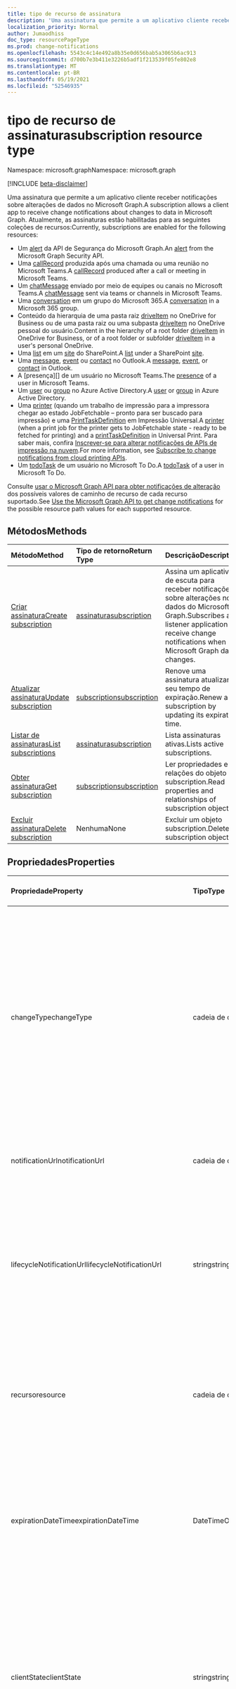 ```yaml
---
title: tipo de recurso de assinatura
description: 'Uma assinatura que permite a um aplicativo cliente receber notificações sobre alterações de dados no Microsoft Graph. Atualmente, as assinaturas estão habilitadas para as seguintes coleções de recursos:'
localization_priority: Normal
author: Jumaodhiss
doc_type: resourcePageType
ms.prod: change-notifications
ms.openlocfilehash: 5543c4c14e492a8b35e0d656bab5a3065b6ac913
ms.sourcegitcommit: d700b7e3b411e3226b5adf1f213539f05fe802e8
ms.translationtype: MT
ms.contentlocale: pt-BR
ms.lasthandoff: 05/19/2021
ms.locfileid: "52546935"
---
```

# <a name="subscription-resource-type"></a><span data-ttu-id="3a8d1-104">tipo de recurso de assinatura</span><span class="sxs-lookup"><span data-stu-id="3a8d1-104">subscription resource type</span></span>

<span data-ttu-id="3a8d1-105">Namespace: microsoft.graph</span><span class="sxs-lookup"><span data-stu-id="3a8d1-105">Namespace: microsoft.graph</span></span>

[!INCLUDE [beta-disclaimer](../../includes/beta-disclaimer.md)]

<span data-ttu-id="3a8d1-106">Uma assinatura que permite a um aplicativo cliente receber notificações sobre alterações de dados no Microsoft Graph.</span><span class="sxs-lookup"><span data-stu-id="3a8d1-106">A subscription allows a client app to receive change notifications about changes to data in Microsoft Graph.</span></span> <span data-ttu-id="3a8d1-107">Atualmente, as assinaturas estão habilitadas para as seguintes coleções de recursos:</span><span class="sxs-lookup"><span data-stu-id="3a8d1-107">Currently, subscriptions are enabled for the following resources:</span></span>

- <span data-ttu-id="3a8d1-108">Um [alert][] da API de Segurança do Microsoft Graph.</span><span class="sxs-lookup"><span data-stu-id="3a8d1-108">An [alert][] from the Microsoft Graph Security API.</span></span>
- <span data-ttu-id="3a8d1-109">Uma [callRecord][] produzida após uma chamada ou uma reunião no Microsoft Teams.</span><span class="sxs-lookup"><span data-stu-id="3a8d1-109">A [callRecord][] produced after a call or meeting in Microsoft Teams.</span></span>
- <span data-ttu-id="3a8d1-110">Um [chatMessage][] enviado por meio de equipes ou canais no Microsoft Teams.</span><span class="sxs-lookup"><span data-stu-id="3a8d1-110">A [chatMessage][] sent via teams or channels in Microsoft Teams.</span></span>
- <span data-ttu-id="3a8d1-111">Uma [conversation][] em um grupo do Microsoft 365.</span><span class="sxs-lookup"><span data-stu-id="3a8d1-111">A [conversation][] in a Microsoft 365 group.</span></span>
- <span data-ttu-id="3a8d1-112">Conteúdo da hierarquia de uma pasta raiz [driveItem][] no OneDrive for Business ou de uma pasta raiz ou uma subpasta [driveItem][] no OneDrive pessoal do usuário.</span><span class="sxs-lookup"><span data-stu-id="3a8d1-112">Content in the hierarchy of a root folder [driveItem][] in OneDrive for Business, or of a root folder or subfolder [driveItem][] in a user's personal OneDrive.</span></span>
- <span data-ttu-id="3a8d1-113">Uma [list][] em um [site][] do SharePoint.</span><span class="sxs-lookup"><span data-stu-id="3a8d1-113">A [list][] under a SharePoint [site][].</span></span>
- <span data-ttu-id="3a8d1-114">Uma [message][], [event][] ou [contact][] no Outlook.</span><span class="sxs-lookup"><span data-stu-id="3a8d1-114">A [message][], [event][], or [contact][] in Outlook.</span></span>
- <span data-ttu-id="3a8d1-115">A [presença][] de um usuário no Microsoft Teams.</span><span class="sxs-lookup"><span data-stu-id="3a8d1-115">The [presence][] of a user in Microsoft Teams.</span></span>
- <span data-ttu-id="3a8d1-116">Um [user][] ou [group][] no Azure Active Directory.</span><span class="sxs-lookup"><span data-stu-id="3a8d1-116">A [user][] or [group][] in Azure Active Directory.</span></span>
- <span data-ttu-id="3a8d1-117">Uma [printer][] (quando um trabalho de impressão para a impressora chegar ao estado JobFetchable – pronto para ser buscado para impressão) e uma [PrintTaskDefinition][] em Impressão Universal.</span><span class="sxs-lookup"><span data-stu-id="3a8d1-117">A [printer][] (when a print job for the printer gets to JobFetchable state - ready to be fetched for printing) and a [printTaskDefinition][] in Universal Print.</span></span> <span data-ttu-id="3a8d1-118">Para saber mais, confira [Inscrever-se para alterar notificações de APIs de impressão na nuvem](/graph/universal-print-webhook-notifications).</span><span class="sxs-lookup"><span data-stu-id="3a8d1-118">For more information, see [Subscribe to change notifications from cloud printing APIs](/graph/universal-print-webhook-notifications).</span></span>
- <span data-ttu-id="3a8d1-119">Um [todoTask][] de um usuário no Microsoft To Do.</span><span class="sxs-lookup"><span data-stu-id="3a8d1-119">A [todoTask][] of a user in Microsoft To Do.</span></span>

<span data-ttu-id="3a8d1-120">Consulte [usar o Microsoft Graph API para obter notificações de alteração](webhooks.md) dos possíveis valores de caminho de recurso de cada recurso suportado.</span><span class="sxs-lookup"><span data-stu-id="3a8d1-120">See [Use the Microsoft Graph API to get change notifications](webhooks.md) for the possible resource path values for each supported resource.</span></span>

## <a name="methods"></a><span data-ttu-id="3a8d1-121">Métodos</span><span class="sxs-lookup"><span data-stu-id="3a8d1-121">Methods</span></span>

| <span data-ttu-id="3a8d1-122">Método</span><span class="sxs-lookup"><span data-stu-id="3a8d1-122">Method</span></span> | <span data-ttu-id="3a8d1-123">Tipo de retorno</span><span class="sxs-lookup"><span data-stu-id="3a8d1-123">Return Type</span></span> | <span data-ttu-id="3a8d1-124">Descrição</span><span class="sxs-lookup"><span data-stu-id="3a8d1-124">Description</span></span> |
|:-------|:------------|:------------|
| [<span data-ttu-id="3a8d1-125">Criar assinatura</span><span class="sxs-lookup"><span data-stu-id="3a8d1-125">Create subscription</span></span>](../api/subscription-post-subscriptions.md) | [<span data-ttu-id="3a8d1-126">assinatura</span><span class="sxs-lookup"><span data-stu-id="3a8d1-126">subscription</span></span>](subscription.md) | <span data-ttu-id="3a8d1-127">Assina um aplicativo de escuta para receber notificações sobre alterações nos dados do Microsoft Graph.</span><span class="sxs-lookup"><span data-stu-id="3a8d1-127">Subscribes a listener application to receive change notifications when Microsoft Graph data changes.</span></span> |
| [<span data-ttu-id="3a8d1-128">Atualizar assinatura</span><span class="sxs-lookup"><span data-stu-id="3a8d1-128">Update subscription</span></span>](../api/subscription-update.md) | [<span data-ttu-id="3a8d1-129">subscription</span><span class="sxs-lookup"><span data-stu-id="3a8d1-129">subscription</span></span>](subscription.md) | <span data-ttu-id="3a8d1-130">Renove uma assinatura atualizando seu tempo de expiração.</span><span class="sxs-lookup"><span data-stu-id="3a8d1-130">Renew a subscription by updating its expiration time.</span></span> |
| [<span data-ttu-id="3a8d1-131">Listar de assinaturas</span><span class="sxs-lookup"><span data-stu-id="3a8d1-131">List subscriptions</span></span>](../api/subscription-list.md) | [<span data-ttu-id="3a8d1-132">assinatura</span><span class="sxs-lookup"><span data-stu-id="3a8d1-132">subscription</span></span>](subscription.md) | <span data-ttu-id="3a8d1-133">Lista assinaturas ativas.</span><span class="sxs-lookup"><span data-stu-id="3a8d1-133">Lists active subscriptions.</span></span> |
| [<span data-ttu-id="3a8d1-134">Obter assinatura</span><span class="sxs-lookup"><span data-stu-id="3a8d1-134">Get subscription</span></span>](../api/subscription-get.md) | [<span data-ttu-id="3a8d1-135">subscription</span><span class="sxs-lookup"><span data-stu-id="3a8d1-135">subscription</span></span>](subscription.md) | <span data-ttu-id="3a8d1-136">Ler propriedades e relações do objeto subscription.</span><span class="sxs-lookup"><span data-stu-id="3a8d1-136">Read properties and relationships of subscription object.</span></span> |
| [<span data-ttu-id="3a8d1-137">Excluir assinatura</span><span class="sxs-lookup"><span data-stu-id="3a8d1-137">Delete subscription</span></span>](../api/subscription-delete.md) | <span data-ttu-id="3a8d1-138">Nenhuma</span><span class="sxs-lookup"><span data-stu-id="3a8d1-138">None</span></span> | <span data-ttu-id="3a8d1-139">Excluir um objeto subscription.</span><span class="sxs-lookup"><span data-stu-id="3a8d1-139">Delete a subscription object.</span></span> |

## <a name="properties"></a><span data-ttu-id="3a8d1-140">Propriedades</span><span class="sxs-lookup"><span data-stu-id="3a8d1-140">Properties</span></span>

| <span data-ttu-id="3a8d1-141">Propriedade</span><span class="sxs-lookup"><span data-stu-id="3a8d1-141">Property</span></span> | <span data-ttu-id="3a8d1-142">Tipo</span><span class="sxs-lookup"><span data-stu-id="3a8d1-142">Type</span></span> | <span data-ttu-id="3a8d1-143">Descrição</span><span class="sxs-lookup"><span data-stu-id="3a8d1-143">Description</span></span> | <span data-ttu-id="3a8d1-144">Recursos com Suporte</span><span class="sxs-lookup"><span data-stu-id="3a8d1-144">Supported Resources</span></span> |
|:---------|:-----|:------------|:--------------|
| <span data-ttu-id="3a8d1-145">changeType</span><span class="sxs-lookup"><span data-stu-id="3a8d1-145">changeType</span></span> | <span data-ttu-id="3a8d1-146">cadeia de caracteres</span><span class="sxs-lookup"><span data-stu-id="3a8d1-146">string</span></span> | <span data-ttu-id="3a8d1-147">Indica qual é o tipo de alteração no recurso inscrito que irá emitir uma notificação de alteração.</span><span class="sxs-lookup"><span data-stu-id="3a8d1-147">Indicates the type of change in the subscribed resource that will raise a change notification.</span></span> <span data-ttu-id="3a8d1-148">Os valores com suporte são: `created`, `updated`, `deleted`.</span><span class="sxs-lookup"><span data-stu-id="3a8d1-148">The supported values are: `created`, `updated`, `deleted`.</span></span> <span data-ttu-id="3a8d1-149">Vários valores podem ser combinados usando uma lista separada por vírgula.</span><span class="sxs-lookup"><span data-stu-id="3a8d1-149">Multiple values can be combined using a comma-separated list.</span></span> <span data-ttu-id="3a8d1-150">Obrigatório.</span><span class="sxs-lookup"><span data-stu-id="3a8d1-150">Required.</span></span> <br><br><span data-ttu-id="3a8d1-151">Observação: As notificações de alteração de lista e item raiz da unidade suportam apenas o `updated` changeType.</span><span class="sxs-lookup"><span data-stu-id="3a8d1-151">Note: Drive root item and list change notifications support only the `updated` changeType.</span></span> <span data-ttu-id="3a8d1-152">Suporte para notificações de alteração de usuário e grupo `updated` e `deleted` changeType.</span><span class="sxs-lookup"><span data-stu-id="3a8d1-152">User and group change notifications support `updated` and `deleted` changeType.</span></span> | <span data-ttu-id="3a8d1-153">Todos</span><span class="sxs-lookup"><span data-stu-id="3a8d1-153">All</span></span> |
| <span data-ttu-id="3a8d1-154">notificationUrl</span><span class="sxs-lookup"><span data-stu-id="3a8d1-154">notificationUrl</span></span> | <span data-ttu-id="3a8d1-155">cadeia de caracteres</span><span class="sxs-lookup"><span data-stu-id="3a8d1-155">string</span></span> | <span data-ttu-id="3a8d1-156">A URL do ponto de extremidade que recebe as notificações de alteração.</span><span class="sxs-lookup"><span data-stu-id="3a8d1-156">The URL of the endpoint that receives the change notifications.</span></span> <span data-ttu-id="3a8d1-157">Esta URL deve fazer uso do protocolo HTTPS.</span><span class="sxs-lookup"><span data-stu-id="3a8d1-157">This URL must make use of the HTTPS protocol.</span></span> <span data-ttu-id="3a8d1-158">Obrigatório.</span><span class="sxs-lookup"><span data-stu-id="3a8d1-158">Required.</span></span> | <span data-ttu-id="3a8d1-159">Todos</span><span class="sxs-lookup"><span data-stu-id="3a8d1-159">All</span></span> |
| <span data-ttu-id="3a8d1-160">lifecycleNotificationUrl</span><span class="sxs-lookup"><span data-stu-id="3a8d1-160">lifecycleNotificationUrl</span></span> | <span data-ttu-id="3a8d1-161">string</span><span class="sxs-lookup"><span data-stu-id="3a8d1-161">string</span></span> | <span data-ttu-id="3a8d1-162">A URL do ponto de extremidade que recebe notificações do ciclo de vida, incluindo notificações de `subscriptionRemoved` e `missed`.</span><span class="sxs-lookup"><span data-stu-id="3a8d1-162">The URL of the endpoint that receives lifecycle notifications, including `subscriptionRemoved` and `missed` notifications.</span></span> <span data-ttu-id="3a8d1-163">Esta URL deve fazer uso do protocolo HTTPS.</span><span class="sxs-lookup"><span data-stu-id="3a8d1-163">This URL must make use of the HTTPS protocol.</span></span> <span data-ttu-id="3a8d1-164">Opcional.</span><span class="sxs-lookup"><span data-stu-id="3a8d1-164">Optional.</span></span> <br><br><span data-ttu-id="3a8d1-165">[Leia mais](/graph/webhooks-lifecycle) sobre como os recursos do Outlook usam notificações do ciclo de vida.</span><span class="sxs-lookup"><span data-stu-id="3a8d1-165">[Read more](/graph/webhooks-lifecycle) about how Outlook resources use lifecycle notifications.</span></span> | <span data-ttu-id="3a8d1-166">Todos</span><span class="sxs-lookup"><span data-stu-id="3a8d1-166">All</span></span> |
| <span data-ttu-id="3a8d1-167">recurso</span><span class="sxs-lookup"><span data-stu-id="3a8d1-167">resource</span></span> | <span data-ttu-id="3a8d1-168">cadeia de caracteres</span><span class="sxs-lookup"><span data-stu-id="3a8d1-168">string</span></span> | <span data-ttu-id="3a8d1-169">Especifica o recurso que será monitorado para detectar alterações.</span><span class="sxs-lookup"><span data-stu-id="3a8d1-169">Specifies the resource that will be monitored for changes.</span></span> <span data-ttu-id="3a8d1-170">Não incluir a URL base (`https://graph.microsoft.com/beta/`).</span><span class="sxs-lookup"><span data-stu-id="3a8d1-170">Do not include the base URL (`https://graph.microsoft.com/beta/`).</span></span> <span data-ttu-id="3a8d1-171">Consulte os possíveis valores do [caminho](webhooks.md) do recurso de cada recurso suportado.</span><span class="sxs-lookup"><span data-stu-id="3a8d1-171">See the possible resource path [values](webhooks.md) for each supported resource.</span></span> <span data-ttu-id="3a8d1-172">Obrigatório.</span><span class="sxs-lookup"><span data-stu-id="3a8d1-172">Required.</span></span> | <span data-ttu-id="3a8d1-173">Todos</span><span class="sxs-lookup"><span data-stu-id="3a8d1-173">All</span></span> |
| <span data-ttu-id="3a8d1-174">expirationDateTime</span><span class="sxs-lookup"><span data-stu-id="3a8d1-174">expirationDateTime</span></span> | <span data-ttu-id="3a8d1-175">DateTimeOffset</span><span class="sxs-lookup"><span data-stu-id="3a8d1-175">DateTimeOffset</span></span> | <span data-ttu-id="3a8d1-176">Especifica a data e a hora em que a assinatura do webhook expira.</span><span class="sxs-lookup"><span data-stu-id="3a8d1-176">Specifies the date and time when the webhook subscription expires.</span></span> <span data-ttu-id="3a8d1-177">O horário está em UTC e pode ser uma quantidade de tempo desde a criação da assinatura que varia para o recurso assinado.</span><span class="sxs-lookup"><span data-stu-id="3a8d1-177">The time is in UTC, and can be an amount of time from subscription creation that varies for the resource subscribed to.</span></span>  <span data-ttu-id="3a8d1-178">Confira na tabela abaixo o tempo máximo permitido para a assinatura.</span><span class="sxs-lookup"><span data-stu-id="3a8d1-178">See the table below for maximum supported subscription length of time.</span></span> <span data-ttu-id="3a8d1-179">Obrigatório.</span><span class="sxs-lookup"><span data-stu-id="3a8d1-179">Required.</span></span> | <span data-ttu-id="3a8d1-180">Todos</span><span class="sxs-lookup"><span data-stu-id="3a8d1-180">All</span></span> |
| <span data-ttu-id="3a8d1-181">clientState</span><span class="sxs-lookup"><span data-stu-id="3a8d1-181">clientState</span></span> | <span data-ttu-id="3a8d1-182">string</span><span class="sxs-lookup"><span data-stu-id="3a8d1-182">string</span></span> | <span data-ttu-id="3a8d1-183">Especifica o valor da propriedade **clientState** enviada pelo serviço em cada notificação de alteração.</span><span class="sxs-lookup"><span data-stu-id="3a8d1-183">Specifies the value of the **clientState** property sent by the service in each change notification.</span></span> <span data-ttu-id="3a8d1-184">O tamanho máximo é de 255 caracteres.</span><span class="sxs-lookup"><span data-stu-id="3a8d1-184">The maximum length is 255 characters.</span></span> <span data-ttu-id="3a8d1-185">O cliente pode verificar se a notificação de alteração veio do serviço comparando o valor da propriedade **clientState** enviada com a assinatura com o valor da propriedade **clientState** recebida com cada notificação de alteração.</span><span class="sxs-lookup"><span data-stu-id="3a8d1-185">The client can check that the change notification came from the service by comparing the value of the **clientState** property sent with the subscription with the value of the **clientState** property received with each change notification.</span></span> <span data-ttu-id="3a8d1-186">Opcional.</span><span class="sxs-lookup"><span data-stu-id="3a8d1-186">Optional.</span></span> | <span data-ttu-id="3a8d1-187">Todos</span><span class="sxs-lookup"><span data-stu-id="3a8d1-187">All</span></span> |
| <span data-ttu-id="3a8d1-188">id</span><span class="sxs-lookup"><span data-stu-id="3a8d1-188">id</span></span> | <span data-ttu-id="3a8d1-189">string</span><span class="sxs-lookup"><span data-stu-id="3a8d1-189">string</span></span> | <span data-ttu-id="3a8d1-p111">Identificador exclusivo da assinatura. Somente leitura.</span><span class="sxs-lookup"><span data-stu-id="3a8d1-p111">Unique identifier for the subscription. Read-only.</span></span> | <span data-ttu-id="3a8d1-192">Todos</span><span class="sxs-lookup"><span data-stu-id="3a8d1-192">All</span></span> |
| <span data-ttu-id="3a8d1-193">ApplicationId</span><span class="sxs-lookup"><span data-stu-id="3a8d1-193">applicationId</span></span> | <span data-ttu-id="3a8d1-194">cadeia de caracteres</span><span class="sxs-lookup"><span data-stu-id="3a8d1-194">string</span></span> | <span data-ttu-id="3a8d1-195">Identificador do aplicativo usado para criar a assinatura.</span><span class="sxs-lookup"><span data-stu-id="3a8d1-195">Identifier of the application used to create the subscription.</span></span> <span data-ttu-id="3a8d1-196">Somente leitura.</span><span class="sxs-lookup"><span data-stu-id="3a8d1-196">Read-only.</span></span> | <span data-ttu-id="3a8d1-197">Todos</span><span class="sxs-lookup"><span data-stu-id="3a8d1-197">All</span></span> |
| <span data-ttu-id="3a8d1-198">creatorId</span><span class="sxs-lookup"><span data-stu-id="3a8d1-198">creatorId</span></span> | <span data-ttu-id="3a8d1-199">cadeia de caracteres</span><span class="sxs-lookup"><span data-stu-id="3a8d1-199">string</span></span> | <span data-ttu-id="3a8d1-200">Identificador de usuário ou entidade de serviço que criou a assinatura.</span><span class="sxs-lookup"><span data-stu-id="3a8d1-200">Identifier of the user or service principal that created the subscription.</span></span> <span data-ttu-id="3a8d1-201">Se o aplicativo usou permissões delegadas para criar a assinatura, este campo conterá a ID do usuário inscreva o aplicativo chamado em nome de.</span><span class="sxs-lookup"><span data-stu-id="3a8d1-201">If the app used delegated permissions to create the subscription, this field contains the ID of the signed-in user the app called on behalf of.</span></span> <span data-ttu-id="3a8d1-202">Se o aplicativo usou permissões de aplicativo, este campo contém a ID da entidade de serviço correspondente ao aplicativo.</span><span class="sxs-lookup"><span data-stu-id="3a8d1-202">If the app used application permissions, this field contains the ID of the service principal corresponding to the app.</span></span> <span data-ttu-id="3a8d1-203">Somente leitura.</span><span class="sxs-lookup"><span data-stu-id="3a8d1-203">Read-only.</span></span> | <span data-ttu-id="3a8d1-204">Todos</span><span class="sxs-lookup"><span data-stu-id="3a8d1-204">All</span></span> |
| <span data-ttu-id="3a8d1-205">includeResourceData</span><span class="sxs-lookup"><span data-stu-id="3a8d1-205">includeResourceData</span></span> | <span data-ttu-id="3a8d1-206">Booleano</span><span class="sxs-lookup"><span data-stu-id="3a8d1-206">Boolean</span></span> | <span data-ttu-id="3a8d1-207">Quando definido como `true`, alterar as notificações [inclui dados de recurso](/graph/webhooks-with-resource-data) (como o conteúdo de uma mensagem de bate-papo).</span><span class="sxs-lookup"><span data-stu-id="3a8d1-207">When set to `true`, change notifications [include resource data](/graph/webhooks-with-resource-data) (such as content of a chat message).</span></span> <span data-ttu-id="3a8d1-208">Opcional.</span><span class="sxs-lookup"><span data-stu-id="3a8d1-208">Optional.</span></span> | <span data-ttu-id="3a8d1-209">Todos</span><span class="sxs-lookup"><span data-stu-id="3a8d1-209">All</span></span> |
| <span data-ttu-id="3a8d1-210">encryptionCertificate</span><span class="sxs-lookup"><span data-stu-id="3a8d1-210">encryptionCertificate</span></span> | <span data-ttu-id="3a8d1-211">cadeia de caracteres</span><span class="sxs-lookup"><span data-stu-id="3a8d1-211">string</span></span> | <span data-ttu-id="3a8d1-212">Uma representação codificada em Base64 de um certificado com uma chave pública usada para criptografar os dados de recursos nas notificações de alteração.</span><span class="sxs-lookup"><span data-stu-id="3a8d1-212">A base64-encoded representation of a certificate with a public key used to encrypt resource data in change notifications.</span></span> <span data-ttu-id="3a8d1-213">Opcional.</span><span class="sxs-lookup"><span data-stu-id="3a8d1-213">Optional.</span></span> <span data-ttu-id="3a8d1-214">Obrigatório quando **includeResourceData** é verdadeiro.</span><span class="sxs-lookup"><span data-stu-id="3a8d1-214">Required when **includeResourceData** is true.</span></span> | <span data-ttu-id="3a8d1-215">Todos</span><span class="sxs-lookup"><span data-stu-id="3a8d1-215">All</span></span> |
| <span data-ttu-id="3a8d1-216">encryptionCertificateId</span><span class="sxs-lookup"><span data-stu-id="3a8d1-216">encryptionCertificateId</span></span> | <span data-ttu-id="3a8d1-217">cadeia de caracteres</span><span class="sxs-lookup"><span data-stu-id="3a8d1-217">string</span></span> | <span data-ttu-id="3a8d1-218">Um identificador personalizado fornecido pelo aplicativo para ajudar a identificar o certificado necessário para descriptografar os dados do recurso.</span><span class="sxs-lookup"><span data-stu-id="3a8d1-218">A custom app-provided identifier to help identify the certificate needed to decrypt resource data.</span></span> <span data-ttu-id="3a8d1-219">Opcional.</span><span class="sxs-lookup"><span data-stu-id="3a8d1-219">Optional.</span></span> <span data-ttu-id="3a8d1-220">Obrigatório quando **includeResourceData** é verdadeiro.</span><span class="sxs-lookup"><span data-stu-id="3a8d1-220">Required when **includeResourceData** is true.</span></span> | <span data-ttu-id="3a8d1-221">Todos</span><span class="sxs-lookup"><span data-stu-id="3a8d1-221">All</span></span> |
| <span data-ttu-id="3a8d1-222">latestSupportedTlsVersion</span><span class="sxs-lookup"><span data-stu-id="3a8d1-222">latestSupportedTlsVersion</span></span> | <span data-ttu-id="3a8d1-223">cadeia de caracteres</span><span class="sxs-lookup"><span data-stu-id="3a8d1-223">string</span></span> | <span data-ttu-id="3a8d1-224">Especifica a versão mais recente do protocolo TLS que o ponto de extremidade, especificado por **notificationUrl**, é compatível.</span><span class="sxs-lookup"><span data-stu-id="3a8d1-224">Specifies the latest version of Transport Layer Security (TLS) that the notification endpoint, specified by **notificationUrl**, supports.</span></span> <span data-ttu-id="3a8d1-225">Os valores possíveis são: `v1_0`, `v1_1`, `v1_2`, `v1_3`.</span><span class="sxs-lookup"><span data-stu-id="3a8d1-225">The possible values are: `v1_0`, `v1_1`, `v1_2`, `v1_3`.</span></span> </br></br><span data-ttu-id="3a8d1-226">Para os assinantes cujo ponto de extremidade de notificação suporta uma versão menor que a versão recomendada atualmente (TLS 1.2), especificar essa propriedade por uma [linha do tempo](https://developer.microsoft.com/graph/blogs/microsoft-graph-subscriptions-deprecating-tls-1-0-and-1-1/) definida, permite o uso temporário da versão preterida do TLS antes de concluir a atualização para o TLS 1.2.</span><span class="sxs-lookup"><span data-stu-id="3a8d1-226">For subscribers whose notification endpoint supports a version lower than the currently recommended version (TLS 1.2), specifying this property by a set [timeline](https://developer.microsoft.com/graph/blogs/microsoft-graph-subscriptions-deprecating-tls-1-0-and-1-1/) allows them to temporarily use their deprecated version of TLS before completing their upgrade to TLS 1.2.</span></span> <span data-ttu-id="3a8d1-227">Para esses assinantes, não definir essa propriedade pela linha do tempo resultaria em uma falha nas operações da assinatura.</span><span class="sxs-lookup"><span data-stu-id="3a8d1-227">For these subscribers, not setting this property per the timeline would result in subscription operations failing.</span></span> </br></br><span data-ttu-id="3a8d1-228">Para os assinantes cujo ponto de extremidade já tem suporte ao TLS 1.2, a configuração dessa propriedade é opcional.</span><span class="sxs-lookup"><span data-stu-id="3a8d1-228">For subscribers whose notification endpoint already supports TLS 1.2, setting this property is optional.</span></span> <span data-ttu-id="3a8d1-229">Nesses casos, o Microsoft Graph padroniza a propriedade como `v1_2`.</span><span class="sxs-lookup"><span data-stu-id="3a8d1-229">In such cases, Microsoft Graph defaults the property to `v1_2`.</span></span> | <span data-ttu-id="3a8d1-230">Todos</span><span class="sxs-lookup"><span data-stu-id="3a8d1-230">All</span></span> |
| <span data-ttu-id="3a8d1-231">notificationContentType</span><span class="sxs-lookup"><span data-stu-id="3a8d1-231">notificationContentType</span></span> | <span data-ttu-id="3a8d1-232">cadeia de caracteres</span><span class="sxs-lookup"><span data-stu-id="3a8d1-232">string</span></span> | <span data-ttu-id="3a8d1-233">Tipo de conteúdo desejado para as notificações de alteração do MS Graph para os tipos de recursos com suporte.</span><span class="sxs-lookup"><span data-stu-id="3a8d1-233">Desired content-type for MS Graph change notifications for supported resource types.</span></span> <span data-ttu-id="3a8d1-234">O tipo de conteúdo padrão é o tipo de conteúdo "aplicativo/json".</span><span class="sxs-lookup"><span data-stu-id="3a8d1-234">The default content-type is the "application/json" content-type.</span></span> | <span data-ttu-id="3a8d1-235">Todos</span><span class="sxs-lookup"><span data-stu-id="3a8d1-235">All</span></span> |
| <span data-ttu-id="3a8d1-236">notificationQueryOptions</span><span class="sxs-lookup"><span data-stu-id="3a8d1-236">notificationQueryOptions</span></span> | <span data-ttu-id="3a8d1-237">cadeia de caracteres</span><span class="sxs-lookup"><span data-stu-id="3a8d1-237">string</span></span> | <span data-ttu-id="3a8d1-238">Opções de Consulta OData para especificar o valor do recurso de destino.</span><span class="sxs-lookup"><span data-stu-id="3a8d1-238">OData Query Options for specifying value for the targeting resource.</span></span> <span data-ttu-id="3a8d1-239">Os clientes recebem notificações quando o recurso atinge ao estado correspondente às opções de consulta aqui fornecidas.</span><span class="sxs-lookup"><span data-stu-id="3a8d1-239">Clients receive notifications when resource reaches the state matching the query options provided here.</span></span> <span data-ttu-id="3a8d1-240">Com essa nova propriedade na carga de criação de assinatura, juntamente com todas as propriedades existentes, os Webhooks enviarão notificações sempre que um recurso atingir o estado desejado mencionado na propriedade notificationQueryOptions. Por exemplo, quando o trabalho de impressão for concluído, quando o valor de uma propriedade `isFetchable` do recurso de impressão se tornar verdadeiro etc.</span><span class="sxs-lookup"><span data-stu-id="3a8d1-240">With this new property in the subscription creation payload along with all existing properties, Webhooks will deliver notifications whenever a resource reaches the desired state mentioned in the notificationQueryOptions property eg  when the print job is completed, when a print job resource `isFetchable` property value becomes true etc.</span></span> | [<span data-ttu-id="3a8d1-241">Serviço de Impressão Universal</span><span class="sxs-lookup"><span data-stu-id="3a8d1-241">Universal Print Service</span></span>](/graph/universal-print-webhook-notifications) |

### <a name="maximum-length-of-subscription-per-resource-type"></a><span data-ttu-id="3a8d1-242">Tamanho máximo da assinatura por tipo de recurso</span><span class="sxs-lookup"><span data-stu-id="3a8d1-242">Maximum length of subscription per resource type</span></span>

| <span data-ttu-id="3a8d1-243">Resource</span><span class="sxs-lookup"><span data-stu-id="3a8d1-243">Resource</span></span>            | <span data-ttu-id="3a8d1-244">Tempo de expiração máximo</span><span class="sxs-lookup"><span data-stu-id="3a8d1-244">Maximum expiration time</span></span>  |
|:--------------------|:-------------------------|
| <span data-ttu-id="3a8d1-245">**Alerta** de segurança</span><span class="sxs-lookup"><span data-stu-id="3a8d1-245">Security **alert**</span></span>     | <span data-ttu-id="3a8d1-246">43200 minutos (em 30 dias )</span><span class="sxs-lookup"><span data-stu-id="3a8d1-246">43200 minutes (under 30 days)</span></span>  |
| <span data-ttu-id="3a8d1-247">Teams **callRecord**</span><span class="sxs-lookup"><span data-stu-id="3a8d1-247">Teams **callRecord**</span></span>    | <span data-ttu-id="3a8d1-248">4230 minutos (em 3 dias)</span><span class="sxs-lookup"><span data-stu-id="3a8d1-248">4230 minutes (under 3 days)</span></span>  |
| <span data-ttu-id="3a8d1-249">Teams **chatMessage**</span><span class="sxs-lookup"><span data-stu-id="3a8d1-249">Teams **chatMessage**</span></span>    | <span data-ttu-id="3a8d1-250">60 minutos (1 hora)</span><span class="sxs-lookup"><span data-stu-id="3a8d1-250">60 minutes (1 hour)</span></span>  |
| <span data-ttu-id="3a8d1-251">**Conversa** em grupo</span><span class="sxs-lookup"><span data-stu-id="3a8d1-251">Group **conversation**</span></span> | <span data-ttu-id="3a8d1-252">4230 minutos (em 3 dias)</span><span class="sxs-lookup"><span data-stu-id="3a8d1-252">4230 minutes (under 3 days)</span></span>    |
| <span data-ttu-id="3a8d1-253">OneDrive **driveItem**</span><span class="sxs-lookup"><span data-stu-id="3a8d1-253">OneDrive **driveItem**</span></span>    | <span data-ttu-id="3a8d1-254">4230 minutos (em 3 dias)</span><span class="sxs-lookup"><span data-stu-id="3a8d1-254">4230 minutes (under 3 days)</span></span>    |
| <span data-ttu-id="3a8d1-255">**Lista** do Microsoft Office SharePoint Online</span><span class="sxs-lookup"><span data-stu-id="3a8d1-255">SharePoint **list**</span></span>    | <span data-ttu-id="3a8d1-256">4230 minutos (em 3 dias)</span><span class="sxs-lookup"><span data-stu-id="3a8d1-256">4230 minutes (under 3 days)</span></span>    |
| <span data-ttu-id="3a8d1-257">Outlook **mensagem**, **evento**, **contato**</span><span class="sxs-lookup"><span data-stu-id="3a8d1-257">Outlook **message**, **event**, **contact**</span></span>              | <span data-ttu-id="3a8d1-258">4230 minutos (em 3 dias)</span><span class="sxs-lookup"><span data-stu-id="3a8d1-258">4230 minutes (under 3 days)</span></span>    |
| <span data-ttu-id="3a8d1-259">**usuário**, **grupo**, outros recursos de diretório</span><span class="sxs-lookup"><span data-stu-id="3a8d1-259">**user**, **group**, other directory resources</span></span>   | <span data-ttu-id="3a8d1-260">4230 minutos (em 3 dias)</span><span class="sxs-lookup"><span data-stu-id="3a8d1-260">4230 minutes (under 3 days)</span></span>    |
| <span data-ttu-id="3a8d1-261">**presence**</span><span class="sxs-lookup"><span data-stu-id="3a8d1-261">**presence**</span></span>        | <span data-ttu-id="3a8d1-262">60 minutos (1 hora)</span><span class="sxs-lookup"><span data-stu-id="3a8d1-262">60 minutes (1 hour)</span></span> |
| <span data-ttu-id="3a8d1-263">Imprimir **printer**</span><span class="sxs-lookup"><span data-stu-id="3a8d1-263">Print **printer**</span></span> | <span data-ttu-id="3a8d1-264">4230 minutos (em 3 dias)</span><span class="sxs-lookup"><span data-stu-id="3a8d1-264">4230 minutes (under 3 days)</span></span>    |
| <span data-ttu-id="3a8d1-265">Imprimir **printTaskDefinition**</span><span class="sxs-lookup"><span data-stu-id="3a8d1-265">Print **printTaskDefinition**</span></span> | <span data-ttu-id="3a8d1-266">4230 minutos (em 3 dias)</span><span class="sxs-lookup"><span data-stu-id="3a8d1-266">4230 minutes (under 3 days)</span></span>    |
| <span data-ttu-id="3a8d1-267">**todoTask**</span><span class="sxs-lookup"><span data-stu-id="3a8d1-267">**todoTask**</span></span>              | <span data-ttu-id="3a8d1-268">4230 minutos (em 3 dias)</span><span class="sxs-lookup"><span data-stu-id="3a8d1-268">4230 minutes (under 3 days)</span></span>    |


> <span data-ttu-id="3a8d1-269">**Observação:** Os aplicativos existentes e os novos aplicativos não devem ultrapassar o valor suportado.</span><span class="sxs-lookup"><span data-stu-id="3a8d1-269">**Note:** Existing applications and new applications should not exceed the supported value.</span></span> <span data-ttu-id="3a8d1-270">No futuro, as solicitações para criar ou renovar uma assinatura além do valor máximo falharão.</span><span class="sxs-lookup"><span data-stu-id="3a8d1-270">In the future, any requests to create or renew a subscription beyond the maximum value will fail.</span></span>

## <a name="relationships"></a><span data-ttu-id="3a8d1-271">Relações</span><span class="sxs-lookup"><span data-stu-id="3a8d1-271">Relationships</span></span>

<span data-ttu-id="3a8d1-272">Nenhum</span><span class="sxs-lookup"><span data-stu-id="3a8d1-272">None.</span></span>

## <a name="json-representation"></a><span data-ttu-id="3a8d1-273">Representação JSON</span><span class="sxs-lookup"><span data-stu-id="3a8d1-273">JSON representation</span></span>

<span data-ttu-id="3a8d1-274">Veja a seguir uma representação JSON do recurso.</span><span class="sxs-lookup"><span data-stu-id="3a8d1-274">Here is a JSON representation of the resource.</span></span>

<!--{
  "blockType": "resource",
  "optionalProperties": [],
  "baseType": "microsoft.graph.entity",
  "@odata.type": "microsoft.graph.subscription",
  "@odata.annotations": [
    {
      "capabilities": {
        "skippable": false,
        "toppable": false,
        "countable": false,
        "expandable": false,
        "filterable": false,
        "referenceable": false,
        "selectable": false,
        "sortable": false
      }
    }
  ]
}-->

```json
{
  "changeType": "string",
  "notificationUrl": "string",
  "lifecycleNotificationUrl": "string",
  "resource": "string",
  "applicationId" : "string",
  "expirationDateTime": "string (timestamp)",
  "id": "string (identifier)",
  "clientState": "string",
  "creatorId": "string",
  "includeResourceData": "boolean",
  "encryptionCertificate": "string",
  "encryptionCertificateId": "string",
  "latestSupportedTlsVersion": "string",
  "notificationContentType": "string",
  "notificationQueryOptions": "string"
}
```

[contato]: ./contact.md
[contact]: ./contact.md
[conversa]: ./conversation.md
[conversation]: ./conversation.md
[driveItem]: ./driveitem.md
[list]: ./list.md
[site]: ./site.md
[event]: ./event.md
[group]: ./group.md
[message]: ./message.md
[user]: ./user.md
[alert]: ./alert.md
[chatMessage]: ./chatmessage.md
[callRecord]: ./callrecords-callrecord.md
[presence]: ./presence.md
[impressora]: ./printer.md
[printer]: ./printer.md
[printTaskDefinition]: ./printtaskdefinition.md
[todoTask]: ./todotask.md

<!-- uuid: 8fcb5dbc-d5aa-4681-8e31-b001d5168d79
2015-10-25 14:57:30 UTC -->
<!--
{
  "type": "#page.annotation",
  "description": "subscription resource",
  "keywords": "",
  "section": "documentation",
  "tocPath": "",
  "suppressions": []
}
-->


